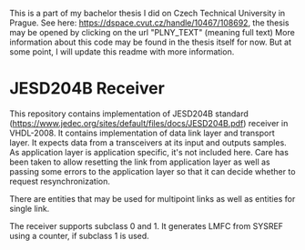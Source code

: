 This is a part of my bachelor thesis I did on Czech Technical University in Prague. See here: https://dspace.cvut.cz/handle/10467/108692, the thesis may be opened by clicking on the url "PLNY_TEXT" (meaning full text)
More information about this code may be found in the thesis itself for now. But at some point, I will update this readme with more information.

# JESD204B Receiver
This repository contains implementation of JESD204B standard (https://www.jedec.org/sites/default/files/docs/JESD204B.pdf) receiver in VHDL-2008.
It contains implementation of data link layer and transport layer.
It expects data from a transceivers at its input and outputs samples.
As application layer is application specific, it's not included here.
Care has been taken to allow resetting the link from application layer
as well as passing some errors to the application layer so that it can decide
whether to request resynchronization.

There are entities that may be used for multipoint links as well as entities for single link.

The receiver supports subclass 0 and 1. It generates LMFC from SYSREF using a counter,
if subclass 1 is used.
